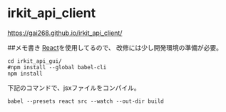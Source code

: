 # irkit_api_client

https://gai268.github.io/irkit_api_client/

##メモ書き
[React](https://facebook.github.io/react/ "React")を使用してるので、
改修には少し開発環境の準備が必要。
```
cd irkit_api_gui/
#npm install --global babel-cli
npm install
```
下記のコマンドで、jsxファイルをコンパイル。
```
babel --presets react src --watch --out-dir build
```
